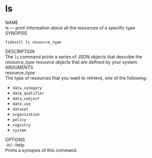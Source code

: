 <div class="cli">
  <h1>ls</h1>

  <div class="label">NAME</div>

  <div class="content">
    <span class="mono">ls</span> &mdash; print information about all the resources of a specific type
  </div>

  <div class="label">SYNOPSIS</div>

  <div class="content">
    <pre><code>fidesctl ls <i>resource_type</i></code></pre>
  </div>

  <div class="label">DESCRIPTION</div>

  <div class="content">
    The <code>ls</code> command prints a series of JSON objects that describe the <i>resource_type</i> resource objects that are defined by your system. 
  </div>
  <div class="label">ARGUMENTS</div>
  <div class="content">
    <div class="monoi">
      resource_type
    </div>
    <div class="content">
      The type of resources that you want to retrieve, one of the following:
      <ul>
        <li><code>data_category</code></li>
        <li><code>data_qualifier</code></li>
        <li><code>data_subject</code></li>
        <li><code>data_use</code></li>
        <li><code>dataset</code></li>
        <li><code>organization</code></li>
        <li><code>policy</code></li>
        <li><code>registry</code></li>
        <li><code>system</code></li>
      </ul>
    </div>
  </div>


  <div class="label">OPTIONS</div>
  <div class="content">
    <div class="mono">
      -h/--help
    </div>
    <div class="content">
      Prints a synopsis of this command.
    </div>
  </div>
</div>


